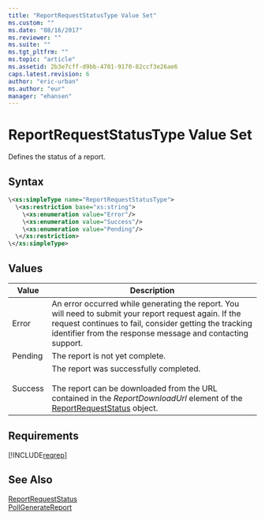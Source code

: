 ```yaml
---
title: "ReportRequestStatusType Value Set"
ms.custom: ""
ms.date: "08/16/2017"
ms.reviewer: ""
ms.suite: ""
ms.tgt_pltfrm: ""
ms.topic: "article"
ms.assetid: 2b3e7cff-d9bb-4701-9170-82ccf3e26ae6
caps.latest.revision: 6
author: "eric-urban"
ms.author: "eur"
manager: "ehansen"
---
```

# ReportRequestStatusType Value Set
Defines the status of a report.

## Syntax

```xml
\<xs:simpleType name="ReportRequestStatusType">
  \<xs:restriction base="xs:string">
    \<xs:enumeration value="Error"/>
    \<xs:enumeration value="Success"/>
    \<xs:enumeration value="Pending"/>
  \</xs:restriction>
\</xs:simpleType>
```

## Values

|Value|Description|
|---------|---------------|
|Error|An error occurred while generating the report. You will need to submit your report request again. If the request continues to fail, consider getting the tracking identifier from the response message and contacting support.|
|Pending|The report is not yet complete.|
|Success|The report was successfully completed.<br /><br />The report can be downloaded from the URL contained in the *ReportDownloadUrl* element of the [ReportRequestStatus](../reporting-api/reportrequeststatus-data-object.md) object.|

## Requirements
[!INCLUDE[reqrep](../reporting-api/includes/reqrep.md)]
## See Also
[ReportRequestStatus](../reporting-api/reportrequeststatus-data-object.md)  
[PollGenerateReport](../reporting-api/pollgeneratereport-service-operation.md)  

